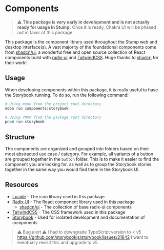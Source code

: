 # Components

> :warning: **This package is very early in development and is not actually ready for usage in Stump.**
> Once it is ready, Chakra UI will be phased out in favor of this package.

This package is the component library used throughout the Stump web and desktop interface(s). A vast majority of the foundational components come from [shadcn/ui](https://ui.shadcn.com/docs), a wonderful free and open source collection of React components build with [radix-ui](https://radix-ui.com/) and [TailwindCSS](https://tailwindcss.com/). Huge thanks to [shadcn](https://github.com/shadcn) for their work!

## Usage

When developing components within this package, it is really useful to have the Storybook running. To do so, run the following command:

```bash
# Using moon from the project root directory
moon run components:storybook

# Using PNPM from the package root directory
pnpm run storybook
```

## Structure

The components are organized and grouped into folders based on their most abstracted use case / category. For example, all variants of a button are grouped together in the `button` folder. This is to make it easier to find the component you are looking for, as well as to group the Storybook stories together in the same way you would find them in the Storybook UI.

## Resources

- [Lucide](https://lucide.dev/) - The icon library used in this package
- [Radix UI](https://radix-ui.com/) - The React component library used in this package
  - [shadcn/ui](https://ui.shadcn.com/docs) - The collection of base radix-ui components
- [TailwindCSS](https://tailwindcss.com/) - The CSS framework used in this package
- [Storybook](https://storybook.js.org/) - Used for isolated development and documentation of components

> :warning: Bug alert :warning:
> I had to downgrade TypeScript version to < v5 https://github.com/storybookjs/storybook/issues/21642
> I want to eventually revisit this and upgrade to v5

